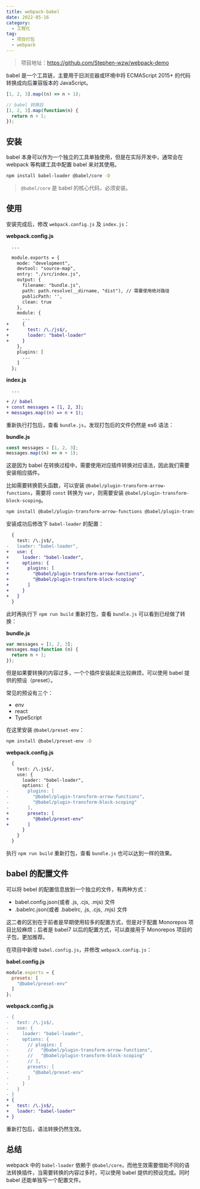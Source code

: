 ```yaml
---
title: webpack-babel
date: 2022-05-16
category:
  - 工程化
tag:
  - 项目打包
  - webpack
---
```


> 项目地址：https://github.com/Stephen-wzw/webpack-demo

babel 是一个工具链，主要用于旧浏览器或环境中将 ECMAScript 2015+ 的代码转换成向后兼容版本的 JavaScript。

```js
[1, 2, 3].map((n) => n + 1);

// babel 转换后
[1, 2, 3].map(function(n) {
  return n + 1;
});
```

## 安装

babel 本身可以作为一个独立的工具单独使用，但是在实际开发中，通常会在 webpack 等构建工具中配置 babel 来对其使用。

```bash
npm install babel-loader @babel/core -D
```

> `@babel/core` 是 babel 的核心代码，必须安装。

## 使用

安装完成后，修改 `webpack.config.js` 及 `index.js`：

**webpack.config.js**

```diff
  ...

  module.exports = {
    mode: "development",
    devtool: "source-map",
    entry: "./src/index.js",
    output: {
      filename: "bundle.js",
      path: path.resolve(__dirname, "dist"), // 需要使用绝对路径
      publicPath: '',
      clean: true
    },
    module: {
      ...
+     {
+       test: /\./js$/,
+       loader: "babel-loader"
+     }
    },
    plugins: [
      ...
    ]
  };
```

**index.js**

```diff
  ...

+ // babel
+ const messages = [1, 2, 3];
+ messages.map((n) => n + 1);
```

重新执行打包后，查看 `bundle.js`，发现打包后的文件仍然是 es6 语法：

**bundle.js**

```js
const messages = [1, 2, 3];
messages.map((n) => n + 1);
```

这是因为 babel 在转换过程中，需要使用对应插件转换对应语法，因此我们需要安装相应插件。

比如需要转换箭头函数，可以安装 `@babel/plugin-transform-arrow-functions`，需要将 `const` 转换为 `var`，则需要安装 `@babel/plugin-transform-block-scoping`。

```bash
npm install @babel/plugin-transform-arrow-functions @babel/plugin-transform-block-scoping -D
```

安装成功后修改下 `babel-loader` 的配置：

```diff
  {
    test: /\.js$/,
-   loader: "babel-loader",
+   use: {
+     loader: "babel-loader",
+     options: {
+       plugins: [
+         "@babel/plugin-transform-arrow-functions",
+         "@babel/plugin-transform-block-scoping"
+       ]
+     }
+   }
  }
```

此时再执行下 `npm run build` 重新打包，查看 `bundle.js` 可以看到已经做了转换：

**bundle.js**

```js
var messages = [1, 2, 3];
messages.map(function (n) {
  return n + 1;
});
```

但是如果要转换的内容过多，一个个插件安装起来比较麻烦，可以使用 babel 提供的预设（preset）。

常见的预设有三个：

* env
* react
* TypeScript

在这里安装 `@babel/preset-env`：

```bash
npm install @babel/preset-env -D
```

**webpack.config.js**

```diff
  {
    test: /\.js$/,
    use: {
      loader: "babel-loader",
      options: {
-       plugins: [
-         "@babel/plugin-transform-arrow-functions",
-         "@babel/plugin-transform-block-scoping"
-       ],
+       presets: [
+         "@babel/preset-env"
+       ]
      }
    }
  }
```

执行 `npm run build` 重新打包，查看 `bundle.js` 也可以达到一样的效果。

## babel 的配置文件

可以将 bebel 的配置信息放到一个独立的文件，有两种方式：

* babel.config.json(或者 .js, .cjs, .mjs) 文件
* .babelrc.json(或者 .babelrc, .js, .cjs, .mjs) 文件

这二者的区别在于前者是早期使用较多的配置方式，但是对于配置 Monorepos 项目比较麻烦；后者是 babel7 以后的配置方式，可以直接用于 Monorepos 项目的子包，更加推荐。

在项目中新增 `babel.config.js`，并修改 `webpack.config.js`：

**babel.config.js**

```js
module.exports = {
  presets: [
    "@babel/preset-env"
  ]
};
```

**webpack.config.js**

```diff
- {
-   test: /\.js$/,
-   use: {
-     loader: "babel-loader",
-     options: {
-       // plugins: [
-       //   "@babel/plugin-transform-arrow-functions",
-       //   "@babel/plugin-transform-block-scoping"
-       // ],
-       presets: [
-         "@babel/preset-env"
-       ]
-     }
-   }
- }
+ {
+   test: /\.js$/,
+   loader: "babel-loader"
+ }
```

重新打包后，语法转换仍然生效。

## 总结

webpack 中的 `babel-loader` 依赖于 `@babel/core`，而他生效需要借助不同的语法转换插件，当需要转换的内容过多时，可以使用 babel 提供的预设完成。同时 babel 还能单独写一个配置文件。